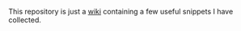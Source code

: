 This repository is just a [wiki](https://github.com/oniony/snippets/wiki) containing a few useful snippets I have collected.
